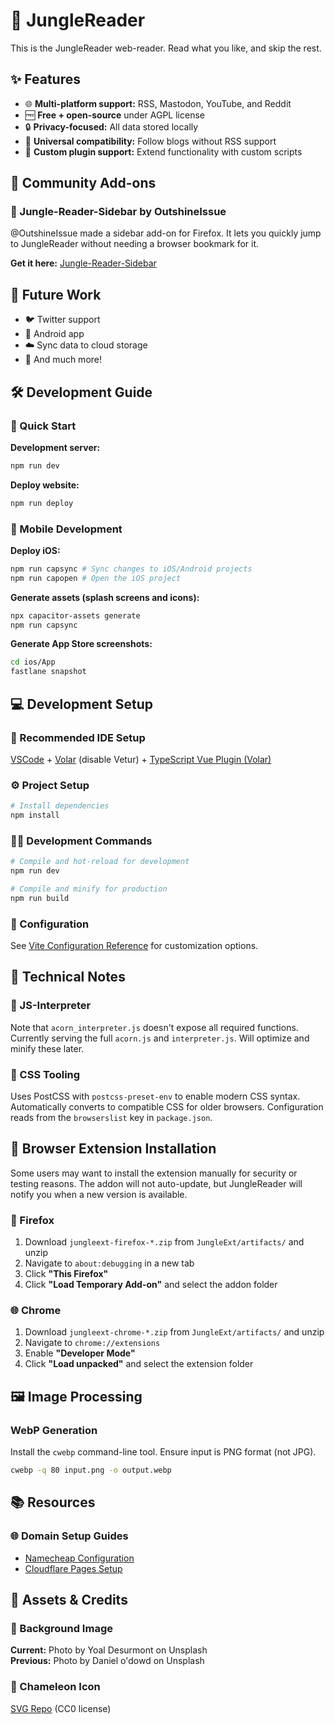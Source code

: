 # 🦎 JungleReader

This is the JungleReader web-reader. Read what you like, and skip the rest.

## ✨ Features

- 🌐 **Multi-platform support:** RSS, Mastodon, YouTube, and Reddit
- 🆓 **Free + open-source** under AGPL license
- 🔒 **Privacy-focused:** All data stored locally
- 📰 **Universal compatibility:** Follow blogs without RSS support
- 🔧 **Custom plugin support:** Extend functionality with custom scripts

## 🤝 Community Add-ons

### 🦊 Jungle-Reader-Sidebar by OutshineIssue

@OutshineIssue made a sidebar add-on for Firefox. It lets you quickly jump to JungleReader without needing a browser
bookmark for it.

**Get it here:** [Jungle-Reader-Sidebar](https://github.com/OutshineIssue/Jungle-Reader-Sidebar)

## 🎯 Future Work
- 🐦 Twitter support
- 🤖 Android app
- ☁️ Sync data to cloud storage
- 🚀 And much more!


## 🛠️ Development Guide

### 🚀 Quick Start

**Development server:**
```sh
npm run dev
```

**Deploy website:**
```sh
npm run deploy
```

### 📱 Mobile Development

**Deploy iOS:**
```sh
npm run capsync # Sync changes to iOS/Android projects
npm run capopen # Open the iOS project
```

**Generate assets (splash screens and icons):**
```sh
npx capacitor-assets generate
npm run capsync
```

**Generate App Store screenshots:**
```sh
cd ios/App
fastlane snapshot
```

## 💻 Development Setup

### 🔧 Recommended IDE Setup

[VSCode](https://code.visualstudio.com/) + [Volar](https://marketplace.visualstudio.com/items?itemName=Vue.volar) (disable Vetur) + [TypeScript Vue Plugin (Volar)](https://marketplace.visualstudio.com/items?itemName=Vue.vscode-typescript-vue-plugin)

### ⚙️ Project Setup

```sh
# Install dependencies
npm install
```

### 🏃‍♂️ Development Commands

```sh
# Compile and hot-reload for development
npm run dev

# Compile and minify for production
npm run build
```

### 📖 Configuration

See [Vite Configuration Reference](https://vitejs.dev/config/) for customization options.

## 🔧 Technical Notes

### 📝 JS-Interpreter
Note that `acorn_interpreter.js` doesn't expose all required functions. Currently serving the full `acorn.js` and `interpreter.js`. Will optimize and minify these later.

### 🎨 CSS Tooling
Uses PostCSS with `postcss-preset-env` to enable modern CSS syntax. Automatically converts to compatible CSS for older browsers. Configuration reads from the `browserslist` key in `package.json`.

## 🔌 Browser Extension Installation

Some users may want to install the extension manually for security or testing reasons. The addon will not auto-update, but JungleReader will notify you when a new version is available.

### 🦊 Firefox
1. Download `jungleext-firefox-*.zip` from `JungleExt/artifacts/` and unzip
2. Navigate to `about:debugging` in a new tab
3. Click **"This Firefox"**
4. Click **"Load Temporary Add-on"** and select the addon folder

### 🌐 Chrome
1. Download `jungleext-chrome-*.zip` from `JungleExt/artifacts/` and unzip
2. Navigate to `chrome://extensions`
3. Enable **"Developer Mode"**
4. Click **"Load unpacked"** and select the extension folder

## 🖼️ Image Processing

### WebP Generation
Install the `cwebp` command-line tool. Ensure input is PNG format (not JPG).

```sh
cwebp -q 80 input.png -o output.webp
```

## 📚 Resources

### 🌐 Domain Setup Guides
- [Namecheap Configuration](https://www.bigcartel.com/resources/help/article/namecheap)
- [Cloudflare Pages Setup](https://www.namecheap.com/support/knowledgebase/article.aspx/9604/2237/types-of-domain-redirects-301-302-url-redirects-url-frame-and-cname/)

## 🎨 Assets & Credits

### 🌴 Background Image
**Current:** Photo by Yoal Desurmont on Unsplash  
**Previous:** Photo by Daniel o'dowd on Unsplash

### 🦎 Chameleon Icon
[SVG Repo](https://www.svgrepo.com/svg/170979/chameleon) (CC0 license)
